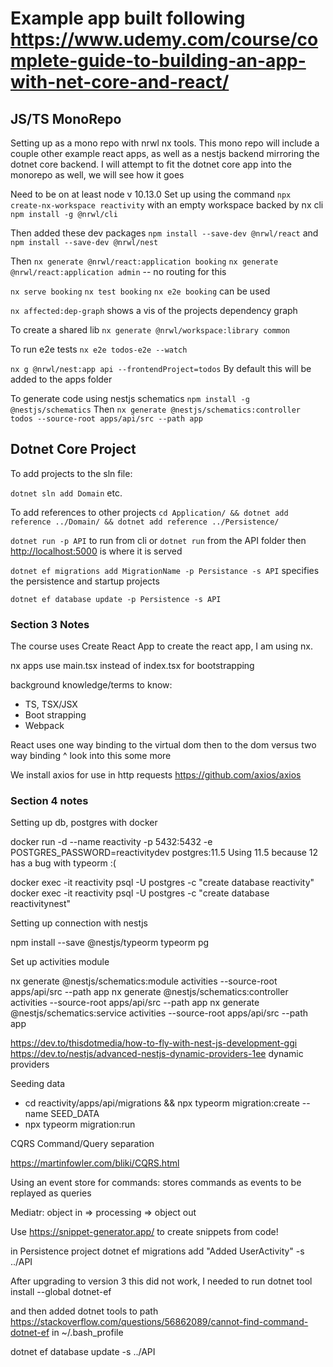 # Example app built following <https://www.udemy.com/course/complete-guide-to-building-an-app-with-net-core-and-react/>

## JS/TS MonoRepo

Setting up as a mono repo with nrwl nx tools. This mono repo will include a couple other example react apps, as well as a nestjs backend mirroring the dotnet core backend. I will attempt to fit the dotnet core app into the monorepo as well, we will see how it goes

Need to be on at least node v 10.13.0
Set up using the command `npx create-nx-workspace reactivity` with an empty workspace backed by nx cli `npm install -g @nrwl/cli`

Then added these dev packages `npm install --save-dev @nrwl/react` and `npm install --save-dev @nrwl/nest`

Then `nx generate @nrwl/react:application booking` `nx generate @nrwl/react:application admin` -- no routing for this

`nx serve booking` `nx test booking` `nx e2e booking` can be used

`nx affected:dep-graph` shows a vis of the projects dependency graph

To create a shared lib `nx generate @nrwl/workspace:library common`

To run e2e tests `nx e2e todos-e2e --watch`

`nx g @nrwl/nest:app api --frontendProject=todos` By default this will be added to the apps folder

To generate code using nestjs schematics `npm install -g @nestjs/schematics`
Then `nx generate @nestjs/schematics:controller todos --source-root apps/api/src --path app`

## Dotnet Core Project

To add projects to the sln file:

`dotnet sln add Domain` etc.

To add references to other projects
`cd Application/ && dotnet add reference ../Domain/ && dotnet add reference ../Persistence/`

`dotnet run -p API` to run from cli or `dotnet run` from the API folder then <http://localhost:5000> is where it is served

`dotnet ef migrations add MigrationName -p Persistance -s API` specifies the persistence and startup projects

`dotnet ef database update -p Persistence -s API`

### Section 3 Notes

The course uses Create React App to create the react app, I am using nx.

nx apps use main.tsx instead of index.tsx for bootstrapping

background knowledge/terms to know:

* TS, TSX/JSX
* Boot strapping
* Webpack

React uses one way binding to the virtual dom then to the dom versus two way binding
^ look into this some more

We install axios for use in http requests <https://github.com/axios/axios>

### Section 4 notes

Setting up db, postgres with docker

docker run -d --name reactivity -p 5432:5432 -e POSTGRES_PASSWORD=reactivitydev postgres:11.5
Using 11.5 because 12 has a bug with typeorm :(

docker exec -it reactivity psql -U postgres -c "create database reactivity"
docker exec -it reactivity psql -U postgres -c "create database reactivitynest"

Setting up connection with nestjs

npm install --save @nestjs/typeorm typeorm pg

Set up activities module

nx generate @nestjs/schematics:module activities --source-root apps/api/src --path app
nx generate @nestjs/schematics:controller activities --source-root apps/api/src --path app
nx generate @nestjs/schematics:service activities --source-root apps/api/src --path app

<https://dev.to/thisdotmedia/how-to-fly-with-nest-js-development-ggi>
<https://dev.to/nestjs/advanced-nestjs-dynamic-providers-1ee> dynamic providers

Seeding data

* cd reactivity/apps/api/migrations && npx typeorm migration:create --name SEED_DATA
* npx typeorm migration:run

CQRS Command/Query separation

<https://martinfowler.com/bliki/CQRS.html>

Using an event store for commands:
stores commands as events to be replayed as queries

Mediatr: object in => processing => object out

Use <https://snippet-generator.app/> to create snippets from code!

in Persistence project
dotnet ef migrations add "Added UserActivity" -s ../API

After upgrading to version 3 this did not work, I needed to run dotnet tool install --global dotnet-ef

and then added dotnet tools to path <https://stackoverflow.com/questions/56862089/cannot-find-command-dotnet-ef> in ~/.bash_profile

dotnet ef database update -s ../API
